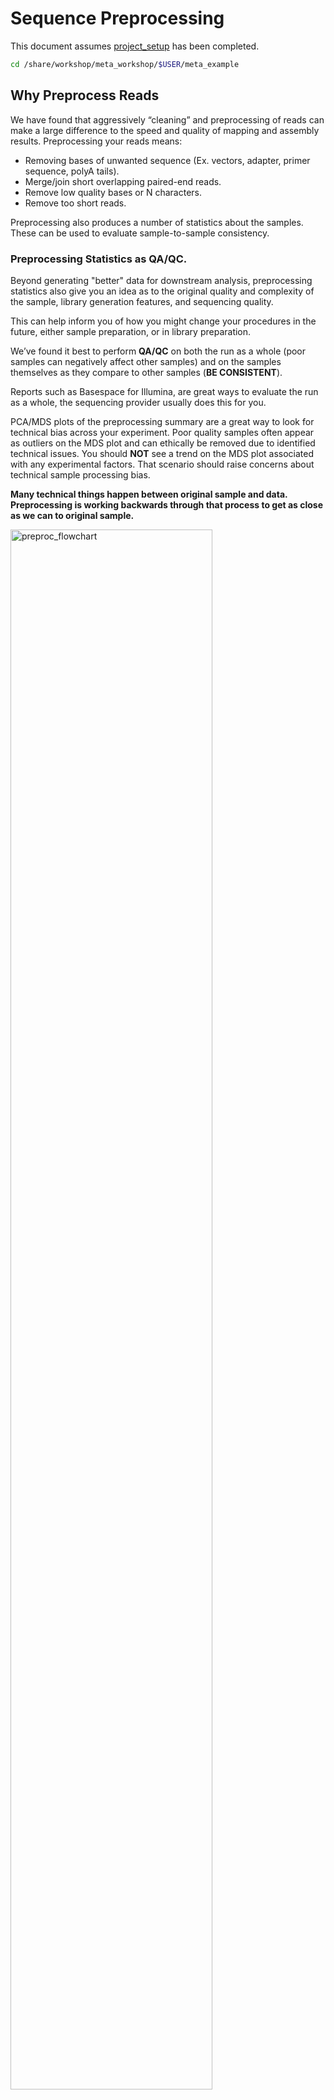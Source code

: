 # Sequence Preprocessing

This document assumes [project_setup](./00_project_setup_mm.md) has been completed.

```bash
cd /share/workshop/meta_workshop/$USER/meta_example
```

## Why Preprocess Reads

We have found that aggressively “cleaning” and preprocessing of reads can make a large difference to the speed and quality of mapping and assembly results. Preprocessing your reads means:

  * Removing bases of unwanted sequence (Ex. vectors, adapter, primer sequence, polyA tails).
  * Merge/join short overlapping paired-end reads.
  * Remove low quality bases or N characters.
  * Remove too short reads.

Preprocessing also produces a number of statistics about the samples. These can be used to evaluate sample-to-sample consistency.

### Preprocessing Statistics as QA/QC.

Beyond generating "better" data for downstream analysis, preprocessing statistics also give you an idea as to the original quality and complexity of the sample, library generation features, and sequencing quality.

This can help inform you of how you might change your procedures in the future, either sample preparation, or in library preparation.

We’ve found it best to perform __QA/QC__ on both the run as a whole (poor samples can negatively affect other samples) and on the samples themselves as they compare to other samples (**BE CONSISTENT**).

Reports such as Basespace for Illumina, are great ways to evaluate the run as a whole, the sequencing provider usually does this for you.  

PCA/MDS plots of the preprocessing summary are a great way to look for technical bias across your experiment. Poor quality samples often appear as outliers on the MDS plot and can ethically be removed due to identified technical issues. You should **NOT** see a trend on the MDS plot associated with any experimental factors. That scenario should raise concerns about technical sample processing bias.

**Many technical things happen between original sample and data. Preprocessing is working backwards through that process to get as close as we can to original sample.**

<img src="preproc_mm_figures/preproc_flowchart.png" alt="preproc_flowchart" width="80%"/>


The amount of attention required in preprocessing highly depends on the study goal. For example, if one is aiming to create a high quality metagenome assembled genomes, then the minimum base quality should not be less than 10 or even 20, at the same time the minimum length of the reads should not be too short. If one is aiming to produce taxonomy profiling, then these criteria could be relaxed.


### Preprocessing Workflow

1. Remove contaminants (at least PhiX).
1. Identify and remove any adapter present
1. Join and potentially extend, overlapping paired end reads (RNA reads only)
1. Trim sequences (5’ and 3’) by quality score (I like Q20)
1. Cleanup
  * Remove any reads that are less then the minimum length parameter (50bp for DNA, 30bp for RNA)
  * Produce preprocessing statistics

## HTStream Streamed Preprocessing of Sequence Data

HTStream is a suite of preprocessing applications for high throughput sequencing data (ex. Illumina). A fast C++ implementation, designed with discreet functionality that can be pipelined together using standard Unix piping.

Benefits Include:
  * No intermediate files, reducing storage footprint.
  * Reduced I/O, files are only read in and written out once to disk.
  * Handles both single end and paired end reads at the same time.
  * Applications process reads at the same time allowing for process parallelization.
  * Built on top of mature C++ Boost libraries to reduce bugs and memory leaks.
  * Designed following the philosophy of [Program Design in the UNIX Environment](https://onlinelibrary.wiley.com/doi/abs/10.1002/j.1538-7305.1984.tb00055.x).
  * Works with native Unix/Linux applications such as grep/sed/awk etc.
  * Can build a custom preprocessing pipeline to fit the specific expectation of the data.
  * A single JSON output per sample detailing the preprocessing statistics from each application.

HTStream achieves these benefits by using a tab delimited intermediate format that allows for streaming from application to application. This streaming creates some awesome efficiencies when preprocessing HTS data and makes it fully interoperable with other standard Linux tools.

#### A traditional preprocessing pipeline:

<img src="preproc_mm_figures/typical_pipeline.png" alt="typical_pipeline" width="80%"/>


#### An HTStream preprocessing pipline:
<img src="preproc_mm_figures/htstream_pipeline.png" alt="typical_pipeline" width="80%"/>


This approach also uses significantly less storage as there are no intermediate files. HTStream can do this by streaming a tab-delimited format called tab6.

Single end reads are 3 columns:

`read1id  read1seq  read1qual`

Paired end reads are 6 columns:

`read1id  read1seq  read1qual  read2id  read2seq  read2qual`


### HTStream applications

HTStream includes the following applications:

hts_AdapterTrimmer: Identify and remove adapter sequences.  
hts_CutTrim: Discreet 5' and/or 3' basepair trimming.  
hts_LengthFilter: Remove reads outside of min and/or max length.  
hts_NTrimmer: Extract the longest subsequence with no Ns.    
hts_Overlapper: Overlap paired end reads, removing adapters when present.  
hts_PolyATTrim: Identify and remove polyA/T sequence.  
hts_Primers: Identify and optionally remove 5' and/or 3' primer sequence.  
hts_QWindowTrim: 5' and/or 3' quality score base trimming using windows.  
hts_SeqScreener: Identify and remove/keep/count contaminants (default phiX).  
hts_Stats: Compute read stats.  
hts_SuperDeduper: Identify and remove PCR duplicates.  

The source code and pre-compiled binaries for Linux can be downloaded and installed [from the GitHub repository](https://github.com/s4hts/HTStream).

HTStream is also available on [Bioconda](https://bioconda.github.io/), and there is even an image on [Docker Hub](https://hub.docker.com/r/dzs74/htstream).

HTStream was designed to be extensible. We continue to add new preprocessing routines and welcome contributions from collaborators.

If you encounter any bugs or have suggestions for improvement, please post them to [issues](https://github.com/s4hts/HTStream/issues).

--------

# HTStream tutorial


### <font color='red'> Start Exercise 1: </font>

## Running HTStream

Let's run the first step of our HTStream preprocessing pipeline, which is always to gather basic stats on the read files. For now, we're only going to run one sample through the pipeline.

When building a new pipeline, it is almost always a good idea to use a small subset of the data in order to speed up development. A small sample of reads will take seconds to process and help you identify problems that may have only been apparent after hours of waiting for the full data set to process.


1. Let's start by first taking a small subsample of reads, so that our trial run through the pipeline goes really quickly.

    ```bash
    cd /share/workshop/meta_workshop/$USER/meta_example
    mkdir HTS_testing
    cd HTS_testing
    pwd
    ```

    * *Why run ```pwd``` here?*


    Then create a small dataset.

    ```bash
    zcat ../00-RawData/ANG_301_DNA_1.fastq.gz | head -400000 | gzip > ANG_301_DNA.subset_R1.fastq.gz
    zcat ../00-RawData/ANG_301_DNA_2.fastq.gz | head -400000 | gzip > ANG_301_DNA.subset_R2.fastq.gz
    ls -l
    ```

    So we ```zcat``` (uncompress and send to stdout), pipe ```|```  to ```head``` (param -400000) then pipe to ```gzip``` to recompress and name our files subset.

    * *How many reads are we going to analyze in our subset?*

1. Now we'll run our first preprocessing step ```hts_Stats```, first loading the module and then looking at help.

    ```bash
    cd /share/workshop/meta_workshop/$USER/meta_example/HTS_testing
    module load htstream/1.3.2
    hts_Stats --help
    ```

    * *What version of hts_Stats is loaded?*


1. Now lets run ```hts_Stats``` and look at the output.

    ```bash
    hts_Stats -1 ANG_301_DNA.subset_R1.fastq.gz \
              -2 ANG_301_DNA.subset_R2.fastq.gz \
              -L ANG_301_DNA.stats.json > out.tab
    ```

    * *What happens if you run hts_Stats without piping output to out.tab?*

    * *Can you think of a way to view the output from hts_Stats in __less__ without creating out.tab?*

    By default, all HTS apps output tab formatted files to the stdout.

    Take a look at the output (remember ```q``` quits):
    ```bash
    less out.tab
    ```

    The output was difficult to understand, lets try without line wrapping (note that you can also type ```-S``` from within ```less``` if you forget). Scroll with the arrow keys, left, right, up, and down.
    ```bash
    less -S out.tab
    ```

    And delete out.tab since we are done with it:
    ```bash
    rm out.tab
    ```

    Remember how this output looks, we will revisit it later.

1. Now lets change the command slightly.
    ```bash
    hts_Stats -1 ANG_301_DNA.subset_R1.fastq.gz \
              -2 ANG_301_DNA.subset_R2.fastq.gz \
              -L ANG_301_DNA.stats.json -f ANG_301_DNA.stats
    ```

    * *What parameters did we use, what do they do?*

    Lets take a look at the output of stats

    ```bash
    ls -lah
    ```

    <div class="output">
    total 23M
    drwxrwsr-x 2 jli workshop    7 Dec  8 20:09 .
    drwxrwsr-x 7 jli workshop    7 Dec  8 20:07 ..
    -rw-rw-r-- 1 jli workshop  42K Dec  8 20:09 ANG_301_DNA.stats.json
    -rw-rw-r-- 1 jli workshop 5.7M Dec  8 20:09 ANG_301_DNA.stats_R1.fastq.gz
    -rw-rw-r-- 1 jli workshop 5.8M Dec  8 20:09 ANG_301_DNA.stats_R2.fastq.gz
    -rw-rw-r-- 1 jli workshop 5.7M Dec  8 20:08 ANG_301_DNA.subset_R1.fastq.gz
    -rw-rw-r-- 1 jli workshop 5.8M Dec  8 20:08 ANG_301_DNA.subset_R2.fastq.gz
    </div>

    * *Which files were generated from hts\_Stats?*
    * *Did stats change any of the data (are the contents of ANG_301_DNA.stats_R1.fastq.gz identical to ANG_301_DNA.subset_R1.fastq.gz)?*

1. Lets look at the file **ANG_301_DNA.stats.json**

    ```bash
    less -S ANG_301_DNA.stats.json
    ```

    The logs generated by htstream are in [JSON](https://en.wikipedia.org/wiki/JSON) format, like a database format but meant to be readable.



### Using HTStream to remove PhiX.

[PhiX Control v3](https://www.illumina.com/products/by-type/sequencing-kits/cluster-gen-sequencing-reagents/phix-control-v3.html) is a common control in Illumina runs, and facilities may not tell you if/when PhiX has been spiked in. Since it does not have a barcode, in theory should not be in your data.

However:
* When we know PhiX has been spiked in, we find sequence every time.
    * [update] When dual matched barcodes are used, then almost zero phiX reads can be identified.
* When we know that PhiX has not been spiked in, we rarely find matching sequence.

For RNAseq and variant analysis (any mapping based technique) it is not critical to remove, but for sequence assembly it is (and will often assemble into a full-length PhiX genome). Unless you are sequencing PhiX, it is noise, so its better safe than sorry to screen for it every time.


1. First, view the help documentation for hts_SeqScreener

    ```bash
    cd /share/workshop/meta_workshop/$USER/meta_example/HTS_testing
    hts_SeqScreener -h
    ```

1. Run HTStream on the small test set.

    ```bash
    hts_SeqScreener -1 ANG_301_DNA.subset_R1.fastq.gz \
                    -2 ANG_301_DNA.subset_R2.fastq.gz \
                    -L ANG_301_DNA.phix.json -f ANG_301_DNA.phix
    ```

    * *Which files were generated from hts\_SeqScreener?*

    * *Take look at the file ANG_301_DNA.phix.json*

    * *How many reads were identified as PhiX?*

    * *What fraction of reads were identified as PhiX, do you think cleanup worked well for this sample?*

### Getting more advanced: Streaming multiple applications together

1. Lets try it out. First run hts_Stats and then hts_SeqScreener in a streamed fashion.

    ```bash
    cd /share/workshop/meta_workshop/$USER/meta_example/HTS_testing

    hts_Stats -1 ANG_301_DNA.subset_R1.fastq.gz \
              -2 ANG_301_DNA.subset_R2.fastq.gz \
              -L ANG_301_DNA.streamed.json |
    hts_SeqScreener -A ANG_301_DNA.streamed.json \
              -f ANG_301_DNA.streamed
    ```

    Note the pipe, ```|```, between the two applications!

    **Questions**
    * *What new parameters did we use here?*

    * *What parameter is SeqScreener using that specifies how reads are input?*

    * *Look at the file ANG_301_DNA.streamed.json*

        * *Can you find the section for each program?*

        * *Were the programs run in the order you expected?*

        * *Check the JSON file that is produced. Were any PhiX reads identified?

### <font color='red'> Stop Group Exercise 1 </font>

--------

## The preprocessing pipeline

1. hts_Stats: get stats on *input* raw reads
1. hts_SeqScreener: remove PhiX
1. hts_AdapterTrimmer: identify and remove adapter sequence
1. hts_Overlapper: overlap paired end reads (RNA data only)
1. hts_QWindowTrim: remove poor quality bases
1. hts_LengthFilter: use to remove all reads < 50bp for DNA data and < 30bp for RNA data
1. hts_Stats: get stats on *output* cleaned reads

------

### Adapter trimming by overlapping reads.

Consider the three scenarios below

**Insert size > length of the number of cycles**

<img src="preproc_mm_figures/overlap_pairs.png" alt="overlap_pairs" width="80%"/>

hts_AdapterTrimmer product: original pairs

hts_Overlapper product: original pairs

**Insert size < length of the number of cycles (10bp min)**

<img src="preproc_mm_figures/overlap_single.png" alt="overlap_single" width="80%"/>

hts_AdapterTrimmer product: original pairs

hts_Overlapper product: extended, single

**Insert size < length of the read length**

<img src="preproc_mm_figures/overlap_adapter.png" alt="overlap_adapter" width="80%"/>

hts_AdapterTrimmer product: adapter trimmed, pairs

hts_Overlapper product: adapter trimmed, single

Both hts_AdapterTrimmer and hts_Overlapper employ this principle to identify and remove adapters for paired-end reads. For paired-end reads the difference between the two are the output, as overlapper produces single-end reads when the pairs overlap and adapter trimmer keeps the paired end format. For single-end reads, adapter trimmer identifies and removes adapters by looking for the adapter sequence, where overlapper just ignores single-end reads (nothing to overlap).


### You can do a quick check for evidence of Illumina sequencing adapters using basic Linux commnads

Remember that Illumina reads must have P5 and P7 adapters and generally look like this (in R1 orientation):

```code
P5---Index-Read1primer-------INSERT-------Read2primer--index--P7(rc)
                     |---R1 starts here-->
```

This sequence is P7(rc): **AGATCGGAAGAGCACACGTCTGAACTCCAGTCA**. It should present in any R1 that contains a full-length adapter sequence. It is easy to search for this sequence using zcat and grep:

```bash
cd /share/workshop/meta_workshop/$USER/meta_example/HTS_testing
zcat ANG_301_DNA.subset_R1.fastq.gz | grep GATCGGAAGAGCACACGTCTGAA
```

----

### Q-window trimming.

As a sequencing run progresses the quality scores tend to get worse. Quality scores are essentially a guess about the accuracy of a base call, so it is common to trim of the worst quality bases.

<img src="preproc_mm_figures/Qwindowtrim.png" alt="Qwindowtrim" width="80%"/>

This is how reads commonly look, they start at "good" quality, increase to "excellent" and degrade to "poor", with R2 always looking worse (except when they don't) than R1 and get worse as the number of cycles increases.

hts_QWindowTrim trims 5' and/or 3' end of the sequence using a windowing (average quality in window) approach.


### Lets put it all together

### <font color='red'> Start Group Exercise 2 </font>

--------

```bash
cd /share/workshop/meta_workshop/$USER/meta_example/HTS_testing

hts_Stats -L ANG_301_DNA_htsStats.json -N "initial stats" \
    -1 ANG_301_DNA.subset_R1.fastq.gz \
    -2 ANG_301_DNA.subset_R2.fastq.gz | \
hts_SeqScreener -A ANG_301_DNA_htsStats.json -N "screen phix" | \
hts_AdapterTrimmer -A ANG_301_DNA_htsStats.json -N "trim adapters" | \
hts_QWindowTrim -A ANG_301_DNA_htsStats.json -N "quality trim the ends of reads" | \
hts_LengthFilter -A ANG_301_DNA_htsStats.json -N "remove reads < 50bp" \
    -n -m 50 | \
hts_Stats -A ANG_301_DNA_htsStats.json -N "final stats" \
    -f ANG_301_DNA.htstream
```

Note the patterns:
* In the first routine we use -1 and -2 to specify the original reads.
* In the final routine -f fastq prefix to write out new preprocessed reads.
* For the log, we specify -L in the first app to write out to a new log, and then use -A for the second routine onward to append log output, generating a single log file at the end.
* All other parameters are algorithm specific, can review using --help

**Questions**
* *Review the final json output, how many reads do we have left?*

* *Confirm that number by counting the number of reads in the final output files.*

* *How many reads had adapters that were cut off?*

* *How many PCR duplicates were there?*

* *Anything else interesting?*

## Run HTStream on the Project.

We can now run the preprocessing routine across all samples on the real data using a SLURM script, [hts_preproc.slurm](../software_scripts/scripts/hts_preproc.slurm), that we should take a look at now.

```bash
cd /share/workshop/meta_workshop/$USER/meta_example  # We'll run this from the main directory
wget https://ucdavis-bioinformatics-training.github.io/2021-December-Metagenomics-and-Metatranscriptomics/software_scripts/scripts/hts_preproc.slurm
less hts_preproc.slurm
```

When you are done, type "q" to exit.

<div class="script">#!/bin/bash
#SBATCH --nodes=1
#SBATCH --ntasks=1
#SBATCH --cpus-per-task=7
#SBATCH --time=0-10
#SBATCH --mem=20000 # Memory pool for all cores (see also --mem-per-cpu)
#SBATCH --reservation=meta_workshop
#SBATCH --account=workshop
#SBATCH --partition=production
#SBATCH --output=slurmout/hts_%A_%a.out # File to which STDOUT will be written
#SBATCH --error=slurmout/hts_%A_%a.err # File to which STDERR will be written


start=`date +%s`
hostname

export baseP=/share/workshop/meta_workshop/$USER/meta_example
export seqP=$baseP/00-RawData
export cwd=$baseP/scripts

SAMPLE=`head -n ${SLURM_ARRAY_TASK_ID} samples.txt | tail -1 `
TYPE=$1

echo $SAMPLE
echo $TYPE
export outdir=$baseP/01-Cleaned/$TYPE

if [ ! -e $outdir ]; then
    mkdir -p $outdir
fi

if [ ! -e "$outdir/$SAMPLE" ]; then
    mkdir -p $outdir/$SAMPLE
fi

module load htstream/1.3.2

if [ $TYPE == "DNA" ]
then
  call="hts_Stats -L $outdir/$SAMPLE/$SAMPLE.stats.log \
      -1 $seqP/${SAMPLE}_${TYPE}_1.fastq.gz -2 $seqP/${SAMPLE}_${TYPE}_2.fastq.gz | \
      hts_SeqScreener -A $outdir/$SAMPLE/$SAMPLE.stats.log | \
      hts_AdapterTrimmer -A $outdir/$SAMPLE/$SAMPLE.stats.log | \
      hts_QWindowTrim -A $outdir/$SAMPLE/$SAMPLE.stats.log | \
      hts_LengthFilter -m 50 -A $outdir/$SAMPLE/$SAMPLE.stats.log | \
      hts_Stats -f $outdir/$SAMPLE/${SAMPLE}_${TYPE}.cleaned -A $outdir/$SAMPLE/$SAMPLE.stats.log"
else
  call="hts_Stats -L $outdir/Overlap/$SAMPLE/$SAMPLE.stats.log \
      -1 $seqP/${SAMPLE}_${TYPE}_1.fastq.gz -2 $seqP/${SAMPLE}_${TYPE}_2.fastq.gz | \
      hts_SeqScreener -A $outdir/Overlap/$SAMPLE/$SAMPLE.stats.log | \
      hts_AdapterTrimmer -A $outdir/Overlap/$SAMPLE/$SAMPLE.stats.log | \
      hts_Overlapper -o 10 -A $outdir/Overlap/$SAMPLE/$SAMPLE.stats.log | \
      hts_QWindowTrim -A $outdir/Overlap/$SAMPLE/$SAMPLE.stats.log | \
      hts_LengthFilter -m 30 -A $outdir/Overlap/$SAMPLE/$SAMPLE.stats.log | \
      hts_Stats -f $outdir/Overlap/$SAMPLE/${SAMPLE}_${TYPE}.cleaned -A $outdir/$SAMPLE/$SAMPLE.stats.log"
fi


echo $call
eval $call

end=`date +%s`
runtime=$((end-start))
echo Runtime: $runtime seconds


</div>


Double check to make sure that slurmout and 01-HTS_Preproc directories have been created for output, then after looking at the script, let's run it.

```bash
cd /share/workshop/meta_workshop/$USER/meta_example/
mkdir -p scripts/slurmout  # -p tells mkdir not to complain if the directory already exists
mkdir -p 01-HTS_Preproc
cd scripts
sbatch -J ${USER}.dna --array=1-48 hts_preproc.slurm DNA  # DNA samples
sbatch -J ${USER}.rna --array=1-48 hts_preproc.slurm mRNA  # RNA samples
```

We can watch the progress of our task array using the 'squeue' command. Takes about 30 minutes to process each sample.

```bash
squeue -u $USER  # use your username
```

### <font color='red'> End Group Exercise 2 </font>

## Quality Assurance - Preprocessing statistics as QA/QC.

Beyond generating "better" data for downstream analysis, cleaning statistics also give you an idea as to the original quality and complexity of the sample, library generation, and sequencing quality.

The first step in this process is to talk with your sequencing provider to ask about run level quality metrics. The major sequencing platforms all provide quality metrics that can provide insight into whether things might have gone wrong during library preparation or sequencing. Sequencing providers often generate reports and provide them along with the sequencing data.

### BaseSpace Plots for Illumina data

<img src="preproc_mm_figures/good_run.png" alt="good" width="100%"/>

A nice run showing fairly random distribution of bases per cycle, > 80% bases above Q30, good cluster density and high pass filter rate, and very little drop off in read quality even at the end of the read.  



<img src="preproc_mm_figures/bad_run_PDs.png" alt="bad" width="100%"/>
A poor run showing less base diversity, only 39% bases above Q30, potentially too high cluster density and low pass filter rate, and extreme drop off in read quality after ~100bp of R1, and an even worse profile in R2.  

Results like those above can help inform you of how you might change your protocol/procedures in the future, either sample preparation, or in library preparation.  

The next step is to consider quality metrics for each sample. The key consideration is that **(SAMPLES SHOULD BE CONSISTENT!)**. Plots of the preprocessing summary statistics are a great way to look for technical bias and/or batch effects (RNA samples are more affected by batch effects) within your experiment. Poor quality samples often appear as outliers and can ethically be removed due to identified technical issues.  

The JSON files output by HTStream provide this type of information.



### <font color='red'> Begin Group Exercise 3 </font>

1. Let's make sure that all jobs completed successfully.

    First check all the "htstream_\*.out" and "htstream_\*.err" files:

    ```bash
    cd /share/workshop/meta_workshop/$USER/meta_example/scripts
    cat slurmout/htstream_*.out
    ```

    Look through the output and make sure you don't see any errors. Now do the same for the err files:

    ```bash
    cat slurmout/htstream_*.err
    ```

    Also, check the output files. First check the number of forward and reverse output files (should be 22 each):

    ```bash
    cd ../01-HTS_Preproc
    ls */*R1* | wc -l
    ls */*R2* | wc -l
    ```

    *Did you get the answer you expected, why or why not?*


    Check the sizes of the files as well. Make sure there are no zero or near-zero size files and also make sure that the size of the files are in the same ballpark as each other:

    ```bash
    ls -lh *

    du -sh *
    ```

    *All of the samples started with the same number of reads. What can you tell from the file sizes about how cleaning went across the samples?*

    **IF for some reason HTStream didn't finish, the files are corrupted or you missed the session, please let one of us know and we will help. You can also copy over the HTStream output.**

    ```bash
    cp -r /share/biocore/workshops/2021-December-Meta/01-HTS_Preproc /share/workshop/meta_workshop/$USER/meta_example/.
    ```

1. Let's take a look at the differences in adapter content between the input and output files. First look at the input file:

    ```bash
    cd /share/workshop/meta_workshop/$USER/meta_example
    zless 00-RawData/ANG_301_DNA.R1.fastq.gz
    ```

    Let's search for the adapter sequence. Type '/' (a forward slash), and then type **AGATCGGAAGAGCACACGTCTGAACTCCAGTCAC** (the first part of the forward adapter). Press Enter. This will search for the sequence in the file and highlight each time it is found. You can now type "n" to cycle through the places where it is found. When you are done, type "q" to exit.

    Now look at the output file:

    ```bash
    zless 01-HTS_Preproc/DNA/ANG_301/ANG_301_DNA_R1.fastq.gz
    ```

    If you scroll through the data (using the spacebar), you will see that some of the sequences have been trimmed. Now, try searching for **AGATCGGAAGAGCACACGTCTGAACTCCAGTCAC** again. You shouldn't find it (adapters were trimmed remember), but rarely is anything perfect. You may need to use Control-C to get out of the search and then "q" to exit the 'less' screen.

    Lets grep for the sequence and get an idea of where it occurs in the raw sequences:

    ```bash
    zcat  00-RawData/ANG_301_DNA.R1.fastq.gz | grep --color=auto  AGATCGGAAGAGCACACGTCTGAACTCCAGTCAC
    ```

    * *What do you observe? Are these sequences useful for analysis?*

    ```bash
    zcat  01-HTS_Preproc/DNA/ANG_301/ANG_301_DNA_R1.fastq.gz | grep --color=auto  AGATCGGAAGAGCACACGTCTGAACTCCAGTCAC
    ```


    Lets grep for the sequence and count occurrences

    ```bash
    zcat  00-RawData/ANG_301_DNA.R1.fastq.gz | grep  AGATCGGAAGAGCACACGTCTGAACTCCAGTCAC | wc -l
    zcat  01-HTS_Preproc/DNA/ANG_301/ANG_301_DNA_R1.fastq.gz | grep  AGATCGGAAGAGCACACGTCTGAACTCCAGTCAC | wc -l
    ```

    * *What is the reduction in adapters found?*

    * *How could you modify the cleaning pipeline in order to remove the remaining sequences?*


Primer dimers in this dataset:

<img src="preproc_mm_figures/primer_dimers.png" alt="PrimerDimer" width="80%"/>


* The set of "AAAA" bases directly adjacent to the Illumina adapter sequence are due to a spacing sequence on the flow cell. 
* The "GGGGG" sequences occur because the NovaSeq 6000 uses a 2-channel detection system, where the "G" base is the absence of signal. Once the polymerase reaches the end of the template + spacing sequence it stops, so all subsequent flow cycles produce no signal.


<img src="preproc_mm_figures/sbs-redgreen-web-graphic.jpg" alt="PrimerDimer" width="80%"/>

**Figure 2. 2-Channel SBS Imaging.**
Accelerated detection of all 4 DNA bases is performed using only 2 images to capture red and green filter wavelength bands. A bases will be present in both images (yellow cluster), C bases in red only, T bases in green only, and G bases in neither.

From [Illumina 2-Channel SBS Technology](https://www.illumina.com/science/technology/next-generation-sequencing/sequencing-technology/2-channel-sbs.html).


--------
## A MultiQC report for HTStream JSON files


Finally lets use [MultiQC](https://multiqc.info/) to generate a summary of our output. Currently MultiQC support for HTStream is in development by Bradley Jenner, and has not been included in the official MultiQC package. If you'd like to try it on your own data, you can find a copy here [https://github.com/s4hts/MultiQC](https://github.com/s4hts/MultiQC).

```bash
## Run multiqc to collect statistics and create a report:
cd /share/workshop/meta_workshop/$USER/meta_example
module load multiqc/htstream.dev0
mkdir -p 02-HTS_multiqc_report/DNA
mkdir -p 02-HTS_multiqc_report/mRNA
multiqc -i HTSMultiQC-cleaning-report -o 02-HTS_multiqc_report/DNA ./01-HTS_Preproc/DNA
multiqc -i HTSMultiQC-cleaning-report -o 02-HTS_multiqc_report/mRNA ./01-HTS_Preproc/mRNA
```

Transfer the two HTSMultiQC-cleaning-report_multiqc_report.html to your computer and open them in a web browser.


Or in case of emergency, download the report we have generated: [HTSMultiQC-cleaning-report_multiqc_report for DNA samples](DNA-HTSMultiQC-cleaning-report_multiqc_report.html), and [HTSMultiQC-cleaning-report_multiqc_report for RNA samples](RNA-HTSMultiQC-cleaning-report_multiqc_report.html)

### <font color='red'> End Group Exercise 3 </font>

<!--
    I've created a small R script to read in each json file, pull out some relevant stats and write out a table for all samples.

    ```/bash
    cd /share/workshop/meta_workshop/$USER/meta_example  # We'll run this from the main directory
    wget https://raw.githubusercontent.com/ucdavis-bioinformatics-training/2021-December-Metagenomics-and-Metatranscriptomics/software_scripts/scripts/summarize_stats.R

    module load R
    R CMD BATCH summarize_stats.R 01-HTS_Preproc/DNA summary_hts_DNA.txt
    R CMD BATCH summarize_stats.R 01-HTS_Preproc/mRNA summary_hts_mRNA.txt
    cat summary_hts_DNA.txt
    ```

    Transfer summarize_hts*.txt to your computer using scp or winSCP, or copy/paste from cat [sometimes doesn't work],  

    For scp try, In a new shell session on your laptop. **NOT logged into tadpole**, and **REMEMBER to change __your_username__ to your own user name on your laptop**.

    ```bash
    mkdir ~/meta_workshop
    cd ~/meta_workshop
    scp your_username@tadpole.genomecenter.ucdavis.edu:/share/workshop/your_username/meta_example/summary_hts.txt .
    ```

    Open in excel (or excel like application), you may have to move the header column 1 cell to the right, and lets review.

-->
**Questions**
* *Any problematic samples?*

* *Anything else worth discussing?*
